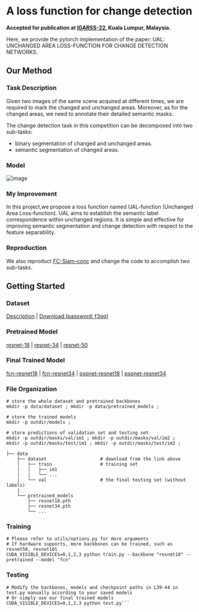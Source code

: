 # A loss function for change detection
**Accepted for publication at [IGARSS-22](https://www.igarss2022.org/default.php), Kuala Lumpur, Malaysia.**

Here, we provide the pytorch implementation of the paper: UAL: UNCHANGED AREA LOSS-FUNCTION FOR CHANGE DETECTION NETWORKS.

## Our Method

### Task Description

Given two images of the same scene acquired at different times, we are required to mark the changed 
and unchanged areas. Moreover, as for the changed areas, we need to annotate their detailed semantic masks. 

The change detection task in this competition can be decomposed into two sub-tasks:
* binary segmentation of changed and unchanged areas.
* semantic segmentation of changed areas.

### Model

![image](https://github.com/Chuan-shanjia/SenseEarth2020-ChangeDetection/blob/master/docs/schematic_%20diagram.png)

### My Improvement

In this project,we propose a loss function named UAL-function (Unchanged Area Loss-function). UAL aims to establish the semantic label correspondence within unchanged regions. It is simple and effective for improving semantic segmentation and change detection with respect to the feature separability. 

### Reproduction

We also reproduct [FC-Siam-conc](https://github.com/rcdaudt/fully_convolutional_change_detection) and change the code to accomplish two sub-tasks.

## Getting Started

### Dataset
[Description](https://rs.sensetime.com/competition/index.html#/data) | [Download [password: f3qq]](https://pan.baidu.com/s/1Yg90vlAiKezSoxH7WEoV6g) 

### Pretrained Model
[resnet-18](https://drive.google.com/file/d/1-vd9x7PMTgGTVQpAaNWF5tGy-NeLLdzB/view?usp=sharing) | [resnet-34](https://drive.google.com/file/d/1w68FmzmTTCRpLjS4pQGiR4IGGotL5iXo/view?usp=sharing) | [resnet-50](https://drive.google.com/file/d/1yvo8LT3rN4XhHR0nYfi2aVjtb1tL54mJ/view?usp=sharing)

### Final Trained Model
[fcn-resnet18](https://drive.google.com/file/d/1UfByShVuCxnsXVpCCFXAaYns_RYJ6rY9/view?usp=sharing) | [fcn-resnet34](https://drive.google.com/file/d/1NL80WmA3dzcoV3za-E0bvU0ZFOzjkLUL/view?usp=sharing) | [pspnet-resnet18](https://drive.google.com/file/d/1qsKBX4VU5RH_-yx4FXbRKXLprPPzSH7n/view?usp=sharing) | [pspnet-resnet34](https://drive.google.com/file/d/19Pdl1BR6_Hjdl9JcKTPwyR6dCYBb0C1G/view?usp=sharing)

### File Organization
```
# store the whole dataset and pretrained backbones
mkdir -p data/dataset ; mkdir -p data/pretrained_models ;

# store the trained models
mkdir -p outdir/models ; 

# store predictions of validation set and testing set
mkdir -p outdir/masks/val/im1 ; mkdir -p outdir/masks/val/im2 ;
mkdir -p outdir/masks/test/im1 ; mkdir -p outdir/masks/test/im2 ;

├── data
    ├── dataset                    # download from the link above
    │   ├── train                  # training set
    |   |   ├── im1
    |   |   └── ...
    │   └── val                    # the final testing set (without labels)
    |
    └── pretrained_models
        ├── resnet18.pth
        ├── resnet34.pth
        └── ...
```

### Training
```
# Please refer to utils/options.py for more arguments
# If hardware supports, more backbones can be trained, such as resnet50, resnet101
CUDA_VISIBLE_DEVICES=0,1,2,3 python train.py --backbone "resnet18" --pretrained --model "fcn"
```

### Testing
```
# Modify the backbones, models and checkpoint paths in L39-44 in test.py manually according to your saved models
# Or simply use our final trained models
CUDA_VISIBLE_DEVICES=0,1,2,3 python test.py```

